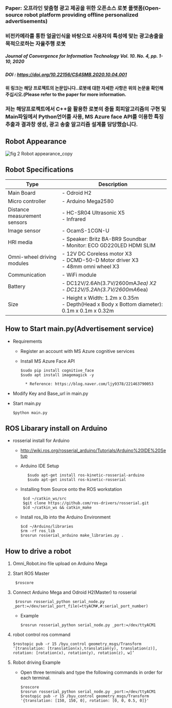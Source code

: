 ### Paper: 오프라인 맞춤형 광고 제공을 위한 오픈소스 로봇 플랫폼(Open-source robot platform providing offline personalized advertisements)
### 비전카메라를 통한 얼굴인식을 바탕으로 사용자의 특성에 맞는 광고송출을 목적으로하는 자율주행 로봇

##### Journal of Convergence for Information Technology Vol. 10. No. 4, pp. 1-10, 2020
##### DOI : https://doi.org/10.22156/CS4SMB.2020.10.04.001
#### 위 링크는 해당 프로젝트의 논문입니다..로봇에 대한 자세한 사항은 위의 논문을 확인해주십시오.(Please refer to the paper for more information.


### 저는 해당프로젝트에서 C++을 활용한 로봇의 충돌 회피알고리즘의 구현 및 Main파일에서 Python언어를 사용, MS Azure face API를 이용한 특징추출과 결과창 생성, 광고 송출 알고리즘 설계를 담당했습니다.

## Robot Appearance
![fig 2 Robot appearance_copy](https://user-images.githubusercontent.com/62131182/76616839-482af380-6568-11ea-9436-bbef9b91e156.jpg)

## Robot Specifications
|  <center>Type</center>  |  <center>Description</center>  |
|--------|---------|
|Main Board |- Odroid H2 |
| Micro controller|- Arduino Mega2580|
|Distance measurement sensors|- HC-SR04 Ultrasonic X5 <br> - Infrared |
|Image sensor|- OcamS-1CGN-U|
|HRI media|- Speaker: Britz BA-BR9 Soundbar <br>  - Monitor: ECO GD220LED HDMI SLIM|
|Omni-wheel driving modules|- 12V DC Coreless motor X3 <br> - DCMD-50-D Motor driver X3 <br> - 48mm omni wheel X3 |
|Communication|- WiFi module|
|Battery|- DC12V/2.6Ah(3.7V/2600mA*3ea) X2 <br> - DC12V/5.2Ah(3.7V/2600mA*6ea)|
|Size| - Height x Width: 1.2m x 0.35m <br> - Depth(Head x Body x Bottom diameter): 0.1m x 0.1m x 0.32m|


## How to Start main.py(Advertisement service) 
* Requirements
    * Register an account with MS Azure cognitive services 
    * Install MS Azure Face API
          
          $sudo pip install cognitive_face
          $sudo apt install imagemagick -y
            
            * Reference: https://blog.naver.com/ljy9378/221463790053
 * Modify Key and Base_url in main.py
 * Start main.py
       
       $python main.py
      
## ROS Libarary install on Arduino
* rosserial install for Arduino
   * http://wiki.ros.org/rosserial_arduino/Tutorials/Arduino%20IDE%20Setup
   * Arduino IDE Setup
            
            $sudo apt-get install ros-kinetic-rosserial-arduino
            $sudo apt-get install ros-kinetic-rosserial
    
   * Installing from Source onto the ROS workstation

          $cd ~/catkin_ws/src
          $git clone https://github.com/ros-drivers/rosserial.git
          $cd ~/catkin_ws && catkin_make
    
   * Install ros_lib into the Arduino Environment
    
         $cd ~/Arduino/libraries
         $rm -rf ros_lib
         $rosrun rosserial_arduino make_libraries.py .

## How to drive a robot

1. Omni_Robot.ino file upload on Arduino Mega

2. Start ROS Master
 
        $roscore

3. Connect Arduino Mega and Odroid H2(Master) to rosserial
   
        $rosrun rosserial_python serial_node.py _port:=/dev/serial_port_file(=ttyACM#,#:serial_port_number)
   * Example 
       
         $rosrun rosserial_python serial_node.py _port:=/dev/ttyACM1

3. robot control ros command

       $rostopic pub -r 15 /byu_control geometry_msgs/Transform ‘[translation: [translation(x),translation(y), translation(z)], rotation: [rotation(x), rotation(y), rotation(z), w]’

4. Robot driving Example
    * Open three terminals and type the following commands in order for each terminal.
        
          $roscore
          $rosrun rosserial_python serial_node.py _port:=/dev/ttyACM1
          $rostopic pub -r 15 /byu_control geometry_msgs/Transform '{translation: [150, 150, 0], rotation: [0, 0, 0.5, 0]}'
